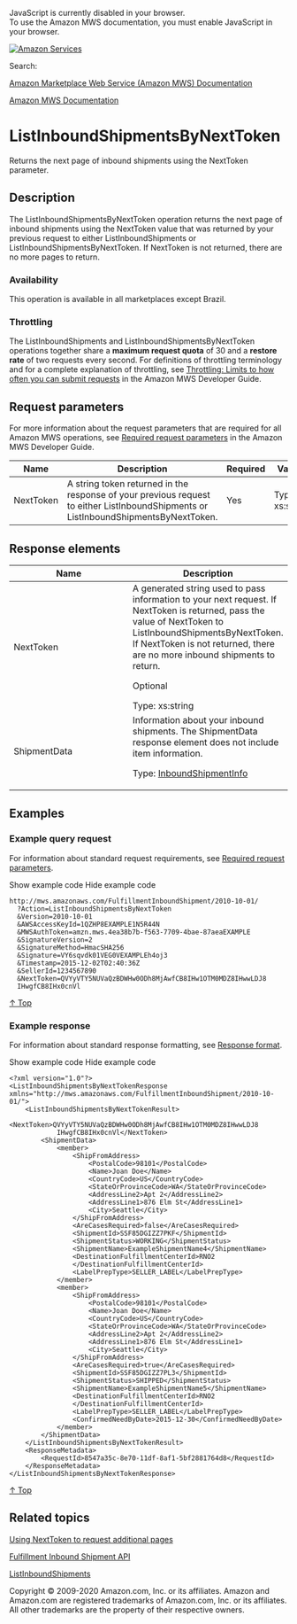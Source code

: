 <div id="MWSDX_noscript">

JavaScript is currently disabled in your browser.  
To use the Amazon MWS documentation, you must enable JavaScript in your
browser.

</div>

<div id="MWSDX_divtop">

[![Amazon
Services](https://images-na.ssl-images-amazon.com/images/G/08/mwsportal/fr_FR/amazonservices.gif "Amazon Services")](http://services.amazon.fr)

<div id="MWSDX_search">

<span id="MWSDX_searchlbl">Search:</span>

</div>

  
<span id="MWSDX_titlebar">[Amazon Marketplace Web Service (Amazon MWS)
Documentation](https://developer.amazonservices.fr/gp/mws/docs.html)</span>

</div>

<div id="MWSDX_divbottom">

<div id="MWSDX_divleft">

<div id="MWSDX_toc">

</div>

</div>

<div id="MWSDX_divright">

<div id="MWSDX_content">

<span id="MWSDX_breadcrumbs">[Amazon MWS
Documentation](https://developer.amazonservices.fr/gp/mws/docs.html)</span>

<div id="FBAInbound_ListInboundShipmentsByNextToken" class="nested0">

# ListInboundShipmentsByNextToken

<div class="body">

<span class="ph">Returns the next page of inbound shipments using the
<span class="keyword parmname">NextToken</span> parameter.</span>

</div>

<div id="Description" class="topic concept nested1">

## Description

<div class="body conbody">

<div class="section">

The <span class="keyword apiname">ListInboundShipmentsByNextToken</span>
operation returns the next page of inbound shipments using the <span
class="keyword parmname">NextToken</span> value that was returned by
your previous request to either <span
class="keyword apiname">ListInboundShipments</span> or <span
class="keyword apiname">ListInboundShipmentsByNextToken</span>. If <span
class="keyword parmname">NextToken</span> is not returned, there are no
more pages to return.

</div>

<div class="section">

### Availability

This operation is available in all marketplaces except Brazil.

</div>

<div class="section">

### Throttling

The <span class="keyword apiname">ListInboundShipments</span> and <span
class="keyword apiname">ListInboundShipmentsByNextToken</span>
operations together share a **maximum request quota** of 30 and a
**restore rate** of two requests every second. <span class="ph">For
definitions of throttling terminology and for a complete explanation of
throttling, see
<a href="../dev_guide/DG_Throttling.md" class="xref">Throttling: Limits to how often you can submit requests</a>
in the <span class="ph">Amazon MWS Developer Guide</span>.</span>

</div>

</div>

</div>

<div id="RequestParameters" class="topic reference nested1">

## Request parameters

<div class="body refbody">

<div class="section">

<span class="ph">For more information about the request parameters that
are required for all <span class="ph">Amazon MWS</span> operations, see
<a href="../dev_guide/DG_RequiredRequestParameters.md" class="xref">Required request parameters</a>
in the <span class="ph">Amazon MWS Developer Guide</span>.</span>

</div>

<div class="tablenoborder">

| Name                                            | Description                                                                                                                                                                                                   | Required | Values                                  |
|-------------------------------------------------|---------------------------------------------------------------------------------------------------------------------------------------------------------------------------------------------------------------|----------|-----------------------------------------|
| <span class="keyword parmname">NextToken</span> | A string token returned in the response of your previous request to either <span class="keyword apiname">ListInboundShipments</span> or <span class="keyword apiname">ListInboundShipmentsByNextToken</span>. | Yes      | <span class="ph">Type: xs:string</span> |

</div>

</div>

</div>

<div id="ResponseElements" class="topic reference nested1">

## Response elements

<div class="body refbody">

<div class="tablenoborder">

<table id="ResponseElements__ResponseElementsTable" class="table" data-cellpadding="4" data-cellspacing="0" data-summary="" data-frame="border" data-border="1" data-rules="all">
<colgroup>
<col style="width: 50%" />
<col style="width: 50%" />
</colgroup>
<thead class="thead" data-align="left">
<tr class="header row">
<th id="d75226e228" class="entry" data-valign="top" width="15.479876160990713%">Name</th>
<th id="d75226e231" class="entry" data-valign="top" width="84.52012383900929%">Description</th>
</tr>
</thead>
<tbody class="tbody">
<tr class="odd row">
<td class="entry" data-valign="top" width="15.479876160990713%" headers="d75226e228 "><span class="keyword parmname">NextToken</span></td>
<td class="entry" data-valign="top" width="84.52012383900929%" headers="d75226e231 ">A generated string used to pass information to your next request. If <span class="keyword parmname">NextToken</span> is returned, pass the value of <span class="keyword parmname">NextToken</span> to <span class="keyword apiname">ListInboundShipmentsByNextToken</span>. If <span class="keyword parmname">NextToken</span> is not returned, there are no more inbound shipments to return.
<p>Optional</p>
<span class="ph">Type: xs:string</span></td>
</tr>
<tr class="even row">
<td class="entry" data-valign="top" width="15.479876160990713%" headers="d75226e228 "><span class="keyword parmname">ShipmentData</span></td>
<td class="entry" data-valign="top" width="84.52012383900929%" headers="d75226e231 ">Information about your inbound shipments. The <span class="keyword parmname">ShipmentData</span> response element does not include item information.
<p>Type: <a href="FBAInbound_Datatypes.md#InboundShipmentInfo" class="xref" title="Information about your inbound shipments. Returned by the ListInboundShipments operation.">InboundShipmentInfo</a></p></td>
</tr>
</tbody>
</table>

</div>

</div>

</div>

<div id="Examples" class="topic reference nested1">

## Examples

<div class="body refbody">

<div class="section">

### Example query request

<span class="ph">For information about standard request requirements,
see
<a href="../dev_guide/DG_RequiredRequestParameters.md" class="xref">Required request parameters</a>.</span>

<span class="ph expander"> <span class="keyword parmname xshow">Show
example code</span> <span class="keyword parmname xhide">Hide example
code</span> </span>

<div class="sectiondiv content">

``` pre
http://mws.amazonaws.com/FulfillmentInboundShipment/2010-10-01/
  ?Action=ListInboundShipmentsByNextToken
  &Version=2010-10-01
  &AWSAccessKeyId=1QZHP8EXAMPLE1N5R44N
  &MWSAuthToken=amzn.mws.4ea38b7b-f563-7709-4bae-87aeaEXAMPLE
  &SignatureVersion=2
  &SignatureMethod=HmacSHA256
  &Signature=VY6sqvdk01VEG0VEXAMPLEh4oj3
  &Timestamp=2015-12-02T02:40:36Z
  &SellerId=1234567890
  &NextToken=QVYyVTY5NUVaQzBDWHw0ODh8MjAwfCB8IHw1OTM0MDZ8IHwwLDJ8
  IHwgfCB8IHx0cnVl
```

<a href="#Examples" class="xref">↑ Top</a>

</div>

</div>

<div class="section">

### Example response

<span class="ph">For information about standard response formatting, see
<a href="../dev_guide/DG_ResponseFormat.md" class="xref">Response format</a>.</span>

<span class="ph expander"> <span class="keyword parmname xshow">Show
example code</span> <span class="keyword parmname xhide">Hide example
code</span> </span>

<div class="sectiondiv content">

``` pre
<?xml version="1.0"?>
<ListInboundShipmentsByNextTokenResponse xmlns="http://mws.amazonaws.com/FulfillmentInboundShipment/2010-10-01/">
    <ListInboundShipmentsByNextTokenResult>
        <NextToken>QVYyVTY5NUVaQzBDWHw0ODh8MjAwfCB8IHw1OTM0MDZ8IHwwLDJ8
            IHwgfCB8IHx0cnVl</NextToken>
        <ShipmentData>
            <member>
                <ShipFromAddress>
                    <PostalCode>98101</PostalCode>
                    <Name>Joan Doe</Name>
                    <CountryCode>US</CountryCode>
                    <StateOrProvinceCode>WA</StateOrProvinceCode>
                    <AddressLine2>Apt 2</AddressLine2>
                    <AddressLine1>876 Elm St</AddressLine1>
                    <City>Seattle</City>
                </ShipFromAddress>
                <AreCasesRequired>false</AreCasesRequired>
                <ShipmentId>SSF85DGIZZ7PKF</ShipmentId>
                <ShipmentStatus>WORKING</ShipmentStatus>
                <ShipmentName>ExampleShipmentName4</ShipmentName>
                <DestinationFulfillmentCenterId>RNO2
                </DestinationFulfillmentCenterId>
                <LabelPrepType>SELLER_LABEL</LabelPrepType>
            </member>
            <member>
                <ShipFromAddress>
                    <PostalCode>98101</PostalCode>
                    <Name>Joan Doe</Name>
                    <CountryCode>US</CountryCode>
                    <StateOrProvinceCode>WA</StateOrProvinceCode>
                    <AddressLine2>Apt 2</AddressLine2>
                    <AddressLine1>876 Elm St</AddressLine1>
                    <City>Seattle</City>
                </ShipFromAddress>
                <AreCasesRequired>true</AreCasesRequired>
                <ShipmentId>SSF85DGIZZ7PL3</ShipmentId>
                <ShipmentStatus>SHIPPED</ShipmentStatus>
                <ShipmentName>ExampleShipmentName5</ShipmentName>
                <DestinationFulfillmentCenterId>RNO2
                </DestinationFulfillmentCenterId>
                <LabelPrepType>SELLER_LABEL</LabelPrepType>
                <ConfirmedNeedByDate>2015-12-30</ConfirmedNeedByDate>
            </member>
        </ShipmentData>
    </ListInboundShipmentsByNextTokenResult>
    <ResponseMetadata>
        <RequestId>8547a35c-8e70-11df-8af1-5bf2881764d8</RequestId>
    </ResponseMetadata>
</ListInboundShipmentsByNextTokenResponse>
```

<a href="#Examples" class="xref">↑ Top</a>

</div>

</div>

</div>

</div>

<div id="RelatedTopics" class="topic nested1">

## Related topics

<div class="body">

<a href="../dev_guide/DG_NextToken.md" class="xref">Using NextToken to request additional pages</a>

<a href="../fba_inbound/FBAInbound_Overview.md" class="xref">Fulfillment Inbound Shipment API</a>

<a href="FBAInbound_ListInboundShipments.md" class="xref" title="Returns a list of inbound shipments based on criteria that you specify.">ListInboundShipments</a>

</div>

</div>

</div>

<div id="MWSDX_footer">

Copyright © 2009-2020 Amazon.com, Inc. or its affiliates. Amazon and
Amazon.com are registered trademarks of Amazon.com, Inc. or its
affiliates. All other trademarks are the property of their respective
owners.

</div>

</div>

</div>

<div style="clear: both;">

</div>

</div>
